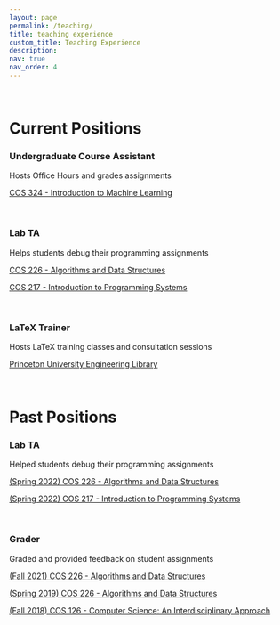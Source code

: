 ```yaml
---
layout: page
permalink: /teaching/
title: teaching experience
custom_title: Teaching Experience
description:
nav: true
nav_order: 4
---
```


&nbsp;  

# Current Positions

### Undergraduate Course Assistant
Hosts Office Hours and grades assignments

[COS 324 - Introduction to Machine Learning](https://registrar.princeton.edu/course-offerings/course-details?term=1232&courseid=014294)

&nbsp;

### Lab TA
Helps students debug their programming assignments

[COS 226 - Algorithms and Data Structures](https://cos226.com)

[COS 217 - Introduction to Programming Systems](https://www.cs.princeton.edu/courses/archive/fall22/cos217/)

&nbsp;

### LaTeX Trainer
Hosts LaTeX training classes and consultation sessions

[Princeton University Engineering Library](https://libcal.princeton.edu/event/9850797)

&nbsp;
&nbsp;

# Past Positions

### Lab TA
Helped students debug their programming assignments

[(Spring 2022) COS 226 - Algorithms and Data Structures](https://www.cs.princeton.edu/courses/archive/spring22/cos226/)

[(Spring 2022) COS 217 - Introduction to Programming Systems](https://www.cs.princeton.edu/courses/archive/spring22/cos217/)

&nbsp;

### Grader
Graded and provided feedback on student assignments

[(Fall 2021) COS 226 - Algorithms and Data Structures](https://www.cs.princeton.edu/courses/archive/fall21/cos226/)

[(Spring 2019) COS 226 - Algorithms and Data Structures](https://www.cs.princeton.edu/courses/archive/spring19/cos226/)

[(Fall 2018) COS 126 - Computer Science: An Interdisciplinary Approach](https://www.cs.princeton.edu/courses/archive/fall18/cos126/)
